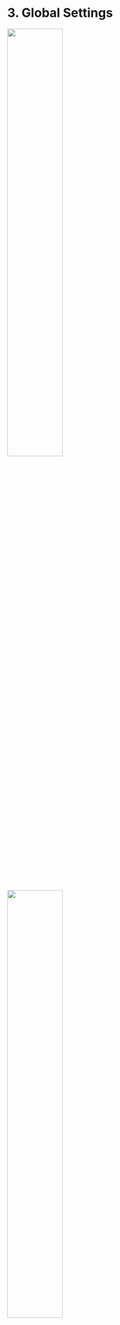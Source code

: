 # 3. Global Settings

<img src="https://i.loli.net/2020/01/23/SOaE7Fu9IDdf3jC.png" width="50%" height="50%" />

<img src="https://i.loli.net/2020/01/23/T8BDXJCIdKniyHl.png" width="50%" height="50%" /><br />

**The items with blue circle filled are currently checked.**

Some items with the tip *"The software will automatically restart"* will just make wnr restart, don't be shocked.

For the "Language" section, if the checkbox is checked, wnr will display in English, or else in Chinese.
